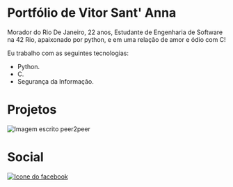 # Portfólio de Vitor Sant' Anna 
Morador do Rio De Janeiro, 22 anos, Estudante de Engenharia de Software na 42 Rio, apaixonado por python, e em uma relação de amor e ódio com C!

Eu trabalho com as seguintes tecnologias:
- Python.
- C.
- Segurança da Informação.

# Projetos 

![Imagem escrito peer2peer](https://i.ibb.co/vsNkzn9/Screenshot-20221113-134421-045.png)

# Social 

[![Icone do facebook](https://encrypted-tbn0.gstatic.com/images?q=tbn:ANd9GcSSO_Gmh11VEDFRBYeuH0ZOTelF591p4o1KEjNQ2WA9nxENCrtiLgVmaySG&s=10)](Instagram.com/vitor.santanna2)



